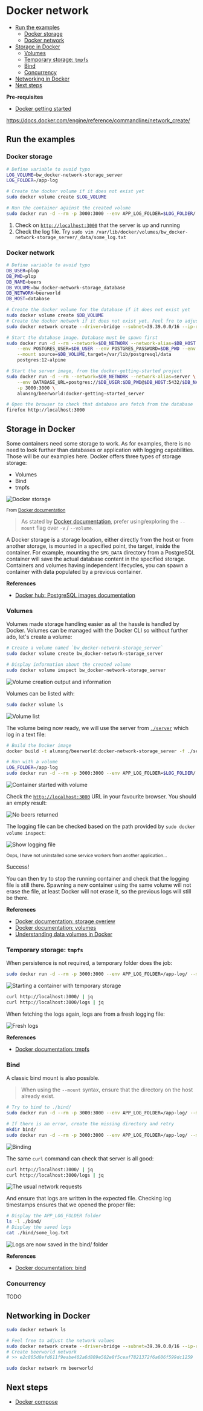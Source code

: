 # Docker network <!-- omit in toc -->

- [Run the examples](#run-the-examples)
  - [Docker storage](#docker-storage)
  - [Docker network](#docker-network)
- [Storage in Docker](#storage-in-docker)
  - [Volumes](#volumes)
  - [Temporary storage: `tmpfs`](#temporary-storage-tmpfs)
  - [Bind](#bind)
  - [Concurrency](#concurrency)
- [Networking in Docker](#networking-in-docker)
- [Next steps](#next-steps)

**Pre-requisites**

- [Docker getting started](../getting-started/README.md)

https://docs.docker.com/engine/reference/commandline/network_create/

## Run the examples

### Docker storage

```sh
# Define variable to avoid typo
LOG_VOLUME=bw_docker-network-storage_server
LOG_FOLDER=/app-log

# Create the docker volume if it does not exist yet
sudo docker volume create $LOG_VOLUME

# Run the container against the created volume
sudo docker run -d --rm -p 3000:3000 --env APP_LOG_FOLDER=$LOG_FOLDER/ --mount source=$LOG_VOLUME,target=$LOG_FOLDER alunsng/beerworld:docker-network-storage_server
```

1. Check on [`http://localhost:3000`](http://localhost:3000) that the server is up and running
2. Check the log file. Try `sudo vim /var/lib/docker/volumes/bw_docker-network-storage_server/_data/some_log.txt`

### Docker network

```sh
# Define variable to avoid typo
DB_USER=plop
DB_PWD=plop
DB_NAME=beers
DB_VOLUME=bw_docker-network-storage_database
DB_NETWORK=beerworld
DB_HOST=database

# Create the docker volume for the database if it does not exist yet
sudo docker volume create $DB_VOLUME
# Create the docker network if it does not exist yet. Feel fre to adjust the network configuration
sudo docker network create --driver=bridge --subnet=39.39.0.0/16 --ip-range=39.39.39.0/24 --gateway=39.39.0.1 $DB_NETWORK

# Start the database image. Database must be spawn first
sudo docker run -d --rm --network=$DB_NETWORK --network-alias=$DB_HOST \
    --env POSTGRES_USER=$DB_USER --env POSTGRES_PASSWORD=$DB_PWD --env POSTGRES_DB=$DB_NAME --PGDATA=/var/lib/postgresql/data \
    --mount source=$DB_VOLUME,target=/var/lib/postgresql/data
    postgres:12-alpine

# Start the server image, from the docker-getting-started project
sudo docker run -d --rm --network=$DB_NETWORK --network-alias=server \
    --env DATABASE_URL=postgres://$DB_USER:$DB_PWD@$DB_HOST:5432/$DB_NAME \
    -p 3000:3000 \
    alunsng/beerworld:docker-getting-started_server

# Open the browser to check that database are fetch from the database
firefox http://localhost:3000
```

## Storage in Docker

Some containers need some storage to work. As for examples, there is no need to look further than databases or application with logging capabilities. Those will be our examples here. Docker offers three types of storage storage:

- Volumes
- Bind
- tmpfs

![Docker storage](https://docs.docker.com/storage/images/types-of-mounts-volume.png)

<sub>From [Docker documentation](https://docs.docker.com/storage/#choose-the-right-type-of-mount)</sub>

> As stated by [Docker documentation](https://docs.docker.com/storage/volumes/#create-and-manage-volumes#choose-the--v-or---mount-flag), prefer using/exploring the `--mount` flag over `-v` / `--volume`.

A Docker storage is a storage location, either directly from the host or from another storage, is mounted in a specified point, the target, inside the container. For example, mounting the `$PG_DATA` directory from a PostgreSQL container will save the actual database content in the specified storage. Containers and volumes having independent lifecycles, you can spawn a container with data populated by a previous container.

**References**

- [Docker hub: PostgreSQL images documentation](https://hub.docker.com/_/postgres/)

### Volumes

Volumes made storage handling easier as all the hassle is handled by Docker. Volumes can be managed with the Docker CLI so without further ado, let's create a volume:

```sh
# Create a volume named `bw_docker-network-storage_server`
sudo docker volume create bw_docker-network-storage_server

# Display information about the created volume
sudo docker volume inspect bw_docker-network-storage_server
```

![Volume creation output and information](../beerworld/screenshots/docker-network-storage_storage-01.png)

Volumes can be listed with:

```sh
sudo docker volume ls
```

![Volume list](../beerworld/screenshots/docker-network-storage_storage-02.png)

The volume being now ready, we will use the server from [`./server`](./server/README.md) which log in a text file:

```sh
# Build the Docker image
docker build -t alunsng/beerworld:docker-network-storage_server -f ./server/server.Dockerfile ./server

# Run with a volume
LOG_FOLDER=/app-log
sudo docker run -d --rm -p 3000:3000 --env APP_LOG_FOLDER=$LOG_FOLDER/ --mount source=bw_docker-network-storage_server,target=$LOG_FOLDER alunsng/beerworld:docker-network-storage_server
```

![Container started with volume](../beerworld/screenshots/docker-network-storage_storage-03.png)

Check the [`http://localhost:3000`](http://localhost:3000) URL in your favourite browser. You should an empty result:

![No beers returned](../beerworld/screenshots/docker-network-storage_storage-04.png)

The logging file can be checked based on the path provided by `sudo docker volume inspect`:

![Show logging file](../beerworld/screenshots/docker-network-storage_storage-05.png)

<sub>Oops, I have not uninstalled some service workers from another application...</sub>

Success!

You can then try to stop the running container and check that the logging file is still there. Spawning a new container using the same volume will not erase the file, at least Docker will not erase it, so the previous logs will still be there.

**References**

- [Docker documentation: storage overiew](https://docs.docker.com/storage/)
- [Docker documentation: volumes](https://docs.docker.com/storage/volumes/)
- [Understanding data volumes in Docker](https://blog.container-solutions.com/understanding-volumes-docker)

### Temporary storage: `tmpfs`

When persistence is not required, a temporary folder does the job:

```sh
sudo docker run -d --rm -p 3000:3000 --env APP_LOG_FOLDER=/app-log/ --mount type=tmpfs,destination=/app-log alunsng/beerworld:docker-network-storage_server
```

![Starting a container with temporary storage](../beerworld/screenshots/docker-network-storage_storage-06.png)

```sh
curl http://localhost:3000/ | jq
curl http://localhost:3000/logs | jq
```

When fetching the logs again, logs are from a fresh logging file:

![Fresh logs](../beerworld/screenshots/docker-network-storage_storage-07.png)

**References**

- [Docker documentation: tmpfs](https://docs.docker.com/storage/tmpfs/)

### Bind

A classic bind mount is also possible.

> When using the `--mount` syntax, ensure that the directory on the host already exist.

```sh
# Try to bind to ./bind/
sudo docker run -d --rm -p 3000:3000 --env APP_LOG_FOLDER=/app-log/ --mount type=bind,source="$(pwd)"/bind,target=/app-log alunsng/beerworld:docker-network-storage_server

# If there is an error, create the missing directory and retry
mkdir bind/
sudo docker run -d --rm -p 3000:3000 --env APP_LOG_FOLDER=/app-log/ --mount type=bind,source="$(pwd)"/bind,target=/app-log alunsng/beerworld:docker-network-storage_server
```

![Binding](../beerworld/screenshots/docker-network-storage_storage-08.png)

The same `curl` command can check that server is all good:

```sh
curl http://localhost:3000/ | jq
curl http://localhost:3000/logs | jq
```

![The usual network requests](../beerworld/screenshots/docker-network-storage_storage-09.png)

And ensure that logs are written in the expected file. Checking log timestamps ensures that we opened the proper file:

```sh
# Display the APP_LOG_FOLDER folder
ls -l ./bind/
# Display the saved logs
cat ./bind/some_log.txt
```

![Logs are now saved in the bind/ folder](../beerworld/screenshots/docker-network-storage_storage-10.png)

**References**

- [Docker documentation: bind](https://docs.docker.com/storage/bind-mounts/)

### Concurrency

TODO

## Networking in Docker

```sh
sudo docker network ls
```

```sh
# Feel free to adjust the network values
sudo docker network create --driver=bridge --subnet=39.39.0.0/16 --ip-range=39.39.39.0/24 --gateway=39.39.0.1 beerworld
# Create beerworld network
# >> e2c805d8efd611f9eabe402a6d809e502e8f5ceaf7821372f6a606f599dc1259
```

```sh
sudo docker network rm beerworld
```

## Next steps

- [Docker compose](../docker-compose/README.md)
